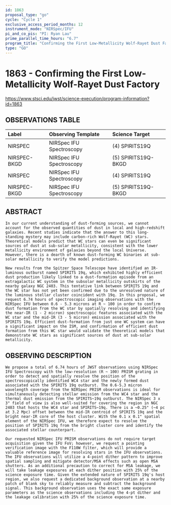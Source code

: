 ```yaml
---
id: 1863
proposal_type: "go"
cycle: "Cycle 1"
exclusive_access_period_months: 12
instrument_mode: "NIRSpec/IFU"
pi_and_co_pis: "PI: Ryan Lau"
prime_parallel_time_hours: "6.7"
program_title: "Confirming the First Low-Metallicity Wolf-Rayet Dust Factory"
type: "GO"
---
```

# 1863 - Confirming the First Low-Metallicity Wolf-Rayet Dust Factory
https://www.stsci.edu/jwst/science-execution/program-information?id=1863
## OBSERVATIONS TABLE
| Label          | Observing Template       | Science Target   |
| :------------- | :----------------------- | :--------------- |
| NIRSPEC        | NIRSpec IFU Spectroscopy | (4) SPIRITS19Q   |
| NIRSPEC-BKGD   | NIRSpec IFU Spectroscopy | (5) SPIRITS19Q-BKGD |
| NIRSPEC        | NIRSpec IFU Spectroscopy | (4) SPIRITS19Q   |
| NIRSPEC-BKGD   | NIRSpec IFU Spectroscopy | (5) SPIRITS19Q-BKGD |

## ABSTRACT

    In our current understanding of dust-forming sources, we cannot account for the observed quantities of dust in local and high-redshift galaxies. Recent studies indicate that the answer to this long-standing mystery may include carbon-rich Wolf-Rayet (WC) stars. Theoretical models predict that WC stars can even be significant sources of dust at sub-solar metallicity, consistent with the lower metallicity environment of galaxies beyond the local Universe. However, there is a dearth of known dust-forming WC binaries at sub-solar metallicity to verify the model predictions.

    New results from the Spitzer Space Telescope have identified an IR-luminous outburst named SPIRITS 19q, which exhibited highly efficient dust production likely linked to a dust-formation episode from an extragalactic WC system in the subsolar metallicity outskirts of the nearby galaxy NGC 2403. This tentative link between SPIRITS 19q and the WC star has not yet been confirmed due to the unresolved nature of the luminous stellar cluster coincident with 19q. In this proposal, we request 6.74 hours of spectroscopic imaging observations with the NIRSpec IFU between 0.6 - 5.3 microns at R ~ 100 in order to confirm dust formation from the WC star by spatially resolving and identifying the near-IR (1 - 2 micron) spectroscopic features associated with the WC star and the mid-IR (3 - 5 micron) emission associated with the SPIRITS 19q. Efficient dust-formation from just one WC system can have a significant impact on the ISM, and confirmation of efficient dust formation from this WC star would validate the theoretical models that demonstrate WC stars as significant sources of dust at sub-solar metallicity.

## OBSERVING DESCRIPTION

    We propose a total of 6.74 hours of JWST observations using NIRSpec IFU Spectroscopy with the low-resolution (R ~ 100) PRISM grating in order to detect and spatially resolve the position of the spectroscopically identified WC4 star and the newly formed dust associated with the SPIRITS 19q outburst. The 0.6-5.3 micron wavelength coverage from the NIRSpec PRISM observations is ideal for simultaneously detecting stellar emission from the WC4 star and the thermal dust emission from the SPIRITS~19q outburst. The NIRSpec 3 x 3" field of view is also well-suited for covering the region in NGC 2403 that hosts the WC4 star and SPIRITS~19q. There is a ~0.25" (~4 pc at 3.2 Mpc) offset between the mid-IR centroid of SPIRITS 19q and the bright near-IR core of the host cluster. With the 0.1 x 0.1" spatial element of the NIRSpec IFU, we therefore expect to resolve the position of SPIRITS 19q from the bright cluster core and identify the associated stellar counterpart.

    Our requested NIRSpec IFU PRISM observations do not require target acquisition given the IFU FoV; however, we request a pointing verification image with the F110W filter, which will provide a valuable reference image for resolving stars in the IFU observations. The IFU observations will utilize a 4-point dither pattern to improve spatial sampling and mitigate detector/MSA effects such as open MSA shutters. As an additional precaution to correct for MSA leakage, we will take leakage exposures at each dither position with 25% of the science exposure time. Given the extended nature of SPIRITS 19q's host region, we also request a dedicated background observation at a nearby patch of blank sky to reliably measure and subtract the background signal. This background observation uses the exact same exposure parameters as the science observations including the 4-pt dither and the leakage calibration with 25% of the science exposure time.